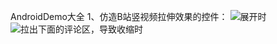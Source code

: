 AndroidDemo大全
1、仿造B站竖视频拉伸效果的控件：
![展开时](https://images.gitee.com/uploads/images/2021/1218/152034_e2a4ee60_3031737.png "屏幕截图.png")
![拉出下面的评论区，导致收缩时](https://images.gitee.com/uploads/images/2021/1218/152106_c0622a5f_3031737.png "屏幕截图.png")